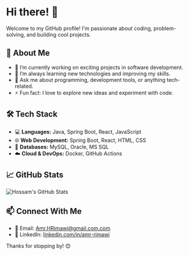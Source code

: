 # Hi there! 👋

Welcome to my GitHub profile! I'm passionate about coding, problem-solving, and building cool projects.

## 🚀 About Me
- 🔭 I’m currently working on exciting projects in software development.
- 🌱 I’m always learning new technologies and improving my skills.
- 💬 Ask me about programming, development tools, or anything tech-related.
- ⚡ Fun fact: I love to explore new ideas and experiment with code.

## 🛠️ Tech Stack
- 💻 **Languages:** Java, Spring Boot, React, JavaScript
- 🌐 **Web Development:** Spring Boot, React, HTML, CSS
- 📡 **Databases:** MySQL, Oracle, MS SQL
- ☁️ **Cloud & DevOps:** Docker, GitHub Actions

## 📈 GitHub Stats
![Hossam's GitHub Stats](https://github-readme-stats.vercel.app/api?username=AmrHRimawi&show_icons=true&theme=radical)

## 📫 Connect With Me
- 📧 Email: Amr.HRimawi@gmail.com.com
- 🔗 LinkedIn: [linkedin.com/in/amr-rimawi](https://www.linkedin.com/in/amr-rimawi/)

Thanks for stopping by! 😊

